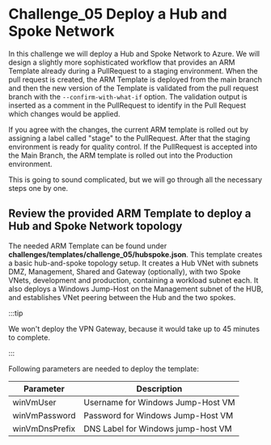 # Challenge_05 Deploy a Hub and Spoke Network

In this challenge we will deploy a Hub and Spoke Network to Azure. We will
design a slightly more sophisticated workflow that provides an ARM Template
already during a PullRequest to a staging environment. When the pull request
is created, the ARM Template is deployed from the main branch and then the
new version of the Template is validated from the pull request branch with
the `--confirm-with-what-if` option. The validation output is inserted as a
comment in the PullRequest to identify in the Pull Request which changes
would be applied.

If you agree with the changes, the current ARM template is rolled out by
assigning a label called "stage" to the PullRequest. After that the staging
environment is ready for quality control. If the PullRequest is accepted into
the Main Branch, the ARM template is rolled out into the Production
environment.

This is going to sound complicated, but we will go through all the necessary
steps one by one.

## Review the provided ARM Template to deploy a Hub and Spoke Network topology

The needed ARM Template can be found under
**challenges/templates/challenge_05/hubspoke.json**. This template creates a
basic hub-and-spoke topology setup. It creates a Hub VNet with subnets DMZ,
Management, Shared and Gateway (optionally), with two Spoke VNets,
development and production, containing a workload subnet each. It also
deploys a Windows Jump-Host on the Management subnet of the HUB, and
establishes VNet peering between the Hub and the two spokes.

:::tip

We won't deploy the VPN Gateway, because it would take up to 45 minutes to
complete.

:::

Following parameters are needed to deploy the template:

| Parameter      | Description                        |
| -------------- | ---------------------------------- |
| winVmUser      | Username for Windows Jump-Host VM  |
| winVmPassword  | Password for Windows Jump-Host VM  |
| winVmDnsPrefix | DNS Label for Windows jump-host VM |
